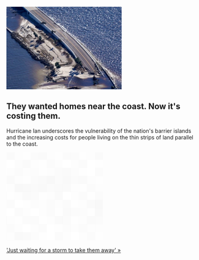 
![They wanted homes near the coast. Now it's costing them.](./20221002175751.png)
## They wanted homes near the coast. Now it's costing them.

Hurricane Ian underscores the vulnerability of the nation's barrier islands and the increasing costs for people living on the thin strips of land parallel to the coast.

![pic](../square_bg.png)

['Just waiting for a storm to take them away' »](https://www.yahoo.com/news/ian-shows-risks-costs-living-140233399.html)
